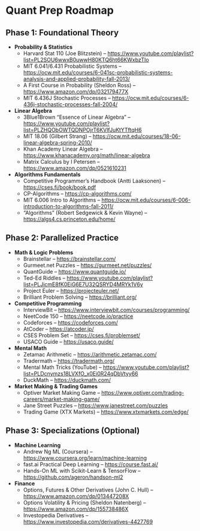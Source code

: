 # Quant Prep Roadmap

## Phase 1: Foundational Theory
- **Probability & Statistics**  
  - Harvard Stat 110 (Joe Blitzstein) – https://www.youtube.com/playlist?list=PL2SOU6wwxB0uwwH80KTQ6ht66KWxbzTIo  
  - MIT 6.041/6.431 Probabilistic Systems – https://ocw.mit.edu/courses/6-041sc-probabilistic-systems-analysis-and-applied-probability-fall-2013/  
  - A First Course in Probability (Sheldon Ross) – https://www.amazon.com/dp/032179477X  
  - MIT 6.436J Stochastic Processes – https://ocw.mit.edu/courses/6-436j-stochastic-processes-fall-2004/  
- **Linear Algebra**  
  - 3Blue1Brown “Essence of Linear Algebra” – https://www.youtube.com/playlist?list=PLZHQObOWTQDNPOjrT6KVlfJuKtYTftqH6  
  - MIT 18.06 (Gilbert Strang) – https://ocw.mit.edu/courses/18-06-linear-algebra-spring-2010/  
  - Khan Academy Linear Algebra – https://www.khanacademy.org/math/linear-algebra  
  - Matrix Calculus by I Petersen – https://www.amazon.com/dp/0521610231  
- **Algorithms Fundamentals**  
  - Competitive Programmer’s Handbook (Antti Laaksonen) – https://cses.fi/book/book.pdf  
  - CP-Algorithms – https://cp-algorithms.com/  
  - MIT 6.006 Intro to Algorithms – https://ocw.mit.edu/courses/6-006-introduction-to-algorithms-fall-2011/  
  - “Algorithms” (Robert Sedgewick & Kevin Wayne) – https://algs4.cs.princeton.edu/home/  

## Phase 2: Parallelized Practice
- **Math & Logic Problems**  
  - Brainstellar – https://brainstellar.com/  
  - Gurmeet.net Puzzles – https://gurmeet.net/puzzles/  
  - QuantGuide – https://www.quantguide.io/  
  - Ted-Ed Riddles – https://www.youtube.com/playlist?list=PLJicmE8fK0EiG6E7U32QSRYD4MRYk1V6y  
  - Project Euler – https://projecteuler.net/  
  - Brilliant Problem Solving – https://brilliant.org/  
- **Competitive Programming**  
  - InterviewBit – https://www.interviewbit.com/courses/programming/  
  - NeetCode 150 – https://neetcode.io/practice  
  - Codeforces – https://codeforces.com/  
  - AtCoder – https://atcoder.jp/  
  - CSES Problem Set – https://cses.fi/problemset/  
  - USACO Guide – https://usaco.guide/  
- **Mental Math**  
  - Zetamac Arithmetic – https://arithmetic.zetamac.com/  
  - Tradermath – https://tradermath.org/  
  - Mental Math Tricks (YouTube) – https://www.youtube.com/playlist?list=PLDcnymzs18LVXfO_x0Ei0R24qDbVtyy66  
  - DuckMath – https://duckmath.com/  
- **Market Making & Trading Games**  
  - Optiver Market Making Game – https://www.optiver.com/trading-careers/market-making-game/  
  - Jane Street Puzzles – https://www.janestreet.com/puzzles  
  - Trading Game (XTX Markets) – https://www.xtxmarkets.com/edge/  

## Phase 3: Specializations (Optional)
- **Machine Learning**  
  - Andrew Ng ML (Coursera) – https://www.coursera.org/learn/machine-learning  
  - fast.ai Practical Deep Learning – https://course.fast.ai/  
  - Hands-On ML with Scikit-Learn & TensorFlow – https://github.com/ageron/handson-ml2  
- **Finance**  
  - Options, Futures & Other Derivatives (John C. Hull) – https://www.amazon.com/dp/013447208X  
  - Options Volatility & Pricing (Sheldon Natenberg) – https://www.amazon.com/dp/155738486X  
  - Investopedia Derivatives – https://www.investopedia.com/derivatives-4427769  
